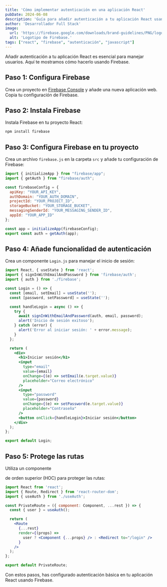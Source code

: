 ```yaml
---
title: 'Cómo implementar autenticación en una aplicación React'
pubDate: 2024-06-08
description: 'Guía para añadir autenticación a tu aplicación React usando Firebase.'
author: 'Desarrollador Full Stack'
image:
  url: 'https://firebase.google.com/downloads/brand-guidelines/PNG/logo-logomark.png'
  alt: 'Logotipo de Firebase.'
tags: ["react", "firebase", "autenticación", "javascript"]
---
```


Añadir autenticación a tu aplicación React es esencial para manejar usuarios. Aquí te mostramos cómo hacerlo usando Firebase.

## Paso 1: Configura Firebase

Crea un proyecto en [Firebase Console](https://console.firebase.google.com/) y añade una nueva aplicación web. Copia tu configuración de Firebase.

## Paso 2: Instala Firebase

Instala Firebase en tu proyecto React:

```bash
npm install firebase
```

## Paso 3: Configura Firebase en tu proyecto

Crea un archivo `firebase.js` en la carpeta `src` y añade tu configuración de Firebase:

```javascript
import { initializeApp } from "firebase/app";
import { getAuth } from "firebase/auth";

const firebaseConfig = {
  apiKey: "YOUR_API_KEY",
  authDomain: "YOUR_AUTH_DOMAIN",
  projectId: "YOUR_PROJECT_ID",
  storageBucket: "YOUR_STORAGE_BUCKET",
  messagingSenderId: "YOUR_MESSAGING_SENDER_ID",
  appId: "YOUR_APP_ID"
};

const app = initializeApp(firebaseConfig);
export const auth = getAuth(app);
```

## Paso 4: Añade funcionalidad de autenticación

Crea un componente `Login.js` para manejar el inicio de sesión:

```jsx
import React, { useState } from 'react';
import { signInWithEmailAndPassword } from 'firebase/auth';
import { auth } from './firebase';

const Login = () => {
  const [email, setEmail] = useState('');
  const [password, setPassword] = useState('');

  const handleLogin = async () => {
    try {
      await signInWithEmailAndPassword(auth, email, password);
      alert('Inicio de sesión exitoso');
    } catch (error) {
      alert('Error al iniciar sesión: ' + error.message);
    }
  };

  return (
    <div>
      <h1>Iniciar sesión</h1>
      <input
        type="email"
        value={email}
        onChange={(e) => setEmail(e.target.value)}
        placeholder="Correo electrónico"
      />
      <input
        type="password"
        value={password}
        onChange={(e) => setPassword(e.target.value)}
        placeholder="Contraseña"
      />
      <button onClick={handleLogin}>Iniciar sesión</button>
    </div>
  );
};

export default Login;
```

## Paso 5: Protege las rutas

Utiliza un componente

 de orden superior (HOC) para proteger las rutas:

```jsx
import React from 'react';
import { Route, Redirect } from 'react-router-dom';
import { useAuth } from './useAuth';

const PrivateRoute = ({ component: Component, ...rest }) => {
  const { user } = useAuth();

  return (
    <Route
      {...rest}
      render={(props) =>
        user ? <Component {...props} /> : <Redirect to="/login" />
      }
    />
  );
};

export default PrivateRoute;
```

Con estos pasos, has configurado autenticación básica en tu aplicación React usando Firebase.
